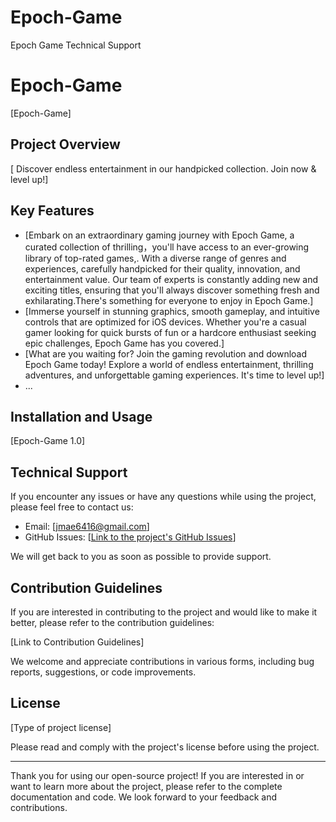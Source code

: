 # Epoch-Game
Epoch Game Technical Support
# Epoch-Game

[Epoch-Game]

## Project Overview

[ Discover endless entertainment in our handpicked collection. Join now & level up!]

## Key Features

- [Embark on an extraordinary gaming journey with Epoch Game, a curated collection of thrilling，you'll have access to an ever-growing library of top-rated games,. With a diverse range of genres and experiences, carefully handpicked for their quality, innovation, and entertainment value. Our team of experts is constantly adding new and exciting titles, ensuring that you'll always discover something fresh and exhilarating.There's something for everyone to enjoy in Epoch Game.]
- [Immerse yourself in stunning graphics, smooth gameplay, and intuitive controls that are optimized for iOS devices. Whether you're a casual gamer looking for quick bursts of fun or a hardcore enthusiast seeking epic challenges, Epoch Game has you covered.]
- [What are you waiting for? Join the gaming revolution and download Epoch Game today! Explore a world of endless entertainment, thrilling adventures, and unforgettable gaming experiences. It's time to level up!]
- ...

## Installation and Usage

[Epoch-Game 1.0]

## Technical Support

If you encounter any issues or have any questions while using the project, please feel free to contact us:

- Email: [jmae6416@gmail.com]
- GitHub Issues: [[Link to the project's GitHub Issues](https://github.com/EPOCHGAME/Epoch-Game/blob/aa728f6f87b9d4b1d1e9581fdfc4958de42c4525/README.md)]

We will get back to you as soon as possible to provide support.

## Contribution Guidelines

If you are interested in contributing to the project and would like to make it better, please refer to the contribution guidelines:

[Link to Contribution Guidelines]

We welcome and appreciate contributions in various forms, including bug reports, suggestions, or code improvements.

## License

[Type of project license]

Please read and comply with the project's license before using the project.

---
Thank you for using our open-source project! If you are interested in or want to learn more about the project, please refer to the complete documentation and code. We look forward to your feedback and contributions.
